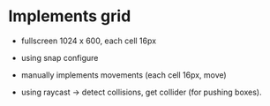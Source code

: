 # Implements grid 
- fullscreen 1024 x 600, each cell 16px
- using snap configure 
- manually implements movements (each cell 16px, move) 

- using raycast -> detect collisions, get collider (for pushing boxes). 

